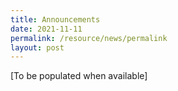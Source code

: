 ```yaml
---
title: Announcements
date: 2021-11-11
permalink: /resource/news/permalink
layout: post
---
```

[To be populated when available]